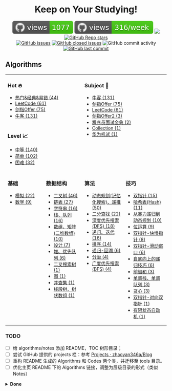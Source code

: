 <!-- <div style="text-align: center"> -->
<div align="center">  <!-- style="text-align: center" 在 GitHub 主页不生效 -->
<!-- cacheSeconds 统一为 3600 秒 -->

# Keep on Your Studying!

<!-- ![clones](https://raw.githubusercontent.com/imhuay/imhuay/traffic/traffic-studies/clones.svg)
![clones per week](https://raw.githubusercontent.com/imhuay/imhuay/traffic/traffic-studies/clones_per_week.svg) -->
![views](https://raw.githubusercontent.com/imhuay/imhuay/traffic/traffic-studies/views.svg)
![views per week](https://raw.githubusercontent.com/imhuay/imhuay/traffic/traffic-studies/views_per_week.svg)
![](https://visitor-badge.laobi.icu/badge?page_id=imhuay.studies&right_color=green&left_text=page%20views)
[![GitHub Repo stars](https://img.shields.io/github/stars/imhuay/studies?style=social)](https://github.com/imhuay/studies/stargazers)  
[![GitHub issues](https://img.shields.io/github/issues/imhuay/studies?color=important&cacheSeconds=3600)](https://github.com/imhuay/studies/issues)
[![GitHub closed issues](https://img.shields.io/github/issues-closed-raw/imhuay/studies?color=inactive&cacheSeconds=3600)](https://github.com/imhuay/studies/issues?q=is:issue+is:closed)
![GitHub commit activity](https://img.shields.io/github/commit-activity/m/imhuay/studies?style=flat&cacheSeconds=3600)
[![GitHub last commit](https://img.shields.io/github/last-commit/imhuay/studies?cacheSeconds=3600)](https://github.com/imhuay/studies/commits)
<!-- ![](https://img.shields.io/tokei/lines/github/imhuay/studies?color=yellow&cacheSeconds=3600) -->

<!-- <a href="https://github.com/imhuay/studies/issues"><img alt="GitHub issues" src="https://img.shields.io/github/issues/imhuay/studies?cacheSeconds=3600"></a> -->
<!-- <img alt="GitHub commit activity" src="https://img.shields.io/github/commit-activity/m/imhuay/studies?style=flat&cacheSeconds=3600"> -->
<!-- <img alt="GitHub last commit" src="https://img.shields.io/github/last-commit/imhuay/studies?cacheSeconds=3600"> -->
<!-- <img alt="Lines of code" src="https://img.shields.io/tokei/lines/github/imhuay/studies?color=orange&cacheSeconds=3600"> -->
<!-- <a href="https://visitorbadge.io/status?path=imhuay/studies"><img alt="Visitors" src="https://api.visitorbadge.io/api/visitors?path=imhuay/studies&style=flat" /></a> -->
<!-- <img src="https://visitor-badge.glitch.me/badge?page_id=imhuay.studies" /> -->
<!-- <a href="https://github.com/imhuay/studies/stargazers"><img alt="GitHub Repo stars" src="https://img.shields.io/github/stars/imhuay/studies?style=social"></a> -->
</div>

<!-- ![python-version](https://img.shields.io/badge/python-3.8+-green) -->
<!-- ![pytorch-version](https://img.shields.io/badge/pytorch-1.8+-green) -->
<!-- ![tf-version](https://img.shields.io/badge/tensorflow-2.3+-green) -->
<!-- ![repo-size](https://img.shields.io/github/repo-size/imhuay/studies) -->
<!-- ![total-lines](https://img.shields.io/tokei/lines/github/imhuay/studies) -->
<!-- ![code-size](https://img.shields.io/github/languages/code-size/imhuay/studies) -->

<!-- ![followers](https://img.shields.io/github/followers/imhuay?style=social) -->
<!-- ![user-stars](https://img.shields.io/github/stars/imhuay?style=social) -->

## Algorithms

<table>  <!-- frame="void" 无效 -->
<tr>
<td colspan="2" valign="top" width="1000">

### Hot 🔥
- [热门&经典&易错 (44)](algorithms/README.md#热门经典易错-44)
- [LeetCode (61)](algorithms/README.md#leetcode-61)
- [剑指Offer (75)](algorithms/README.md#剑指offer-75)
- [牛客 (131)](algorithms/README.md#牛客-131)

</td>
<td colspan="2" rowspan="3" valign="top" width="1000">

### Subject 📓
- [牛客 (131)](algorithms/README.md#牛客-131)
- [剑指Offer (75)](algorithms/README.md#剑指offer-75)
- [LeetCode (61)](algorithms/README.md#leetcode-61)
- [剑指Offer2 (3)](algorithms/README.md#剑指offer2-3)
- [程序员面试金典 (2)](algorithms/README.md#程序员面试金典-2)
- [Collection (1)](algorithms/README.md#collection-1)
- [华为机试 (1)](algorithms/README.md#华为机试-1)

</td>
</tr>
<tr></tr>
<tr>
<td colspan="2" valign="top">

### Level 📈
- [中等 (140)](algorithms/README.md#中等-140)
- [简单 (102)](algorithms/README.md#简单-102)
- [困难 (32)](algorithms/README.md#困难-32)

</td>
</tr>
<tr></tr>
<tr>  <!-- loop TMP_TOC_TD_CATEGORY -->
<td width="1000" valign="top">

### 基础
- [模拟 (22)](algorithms/README.md#模拟-22)
- [数学 (9)](algorithms/README.md#数学-9)

</td>
<td width="1000" valign="top">

### 数据结构
- [二叉树 (46)](algorithms/README.md#二叉树-46)
- [链表 (27)](algorithms/README.md#链表-27)
- [字符串 (16)](algorithms/README.md#字符串-16)
- [栈、队列 (16)](algorithms/README.md#栈队列-16)
- [数组、矩阵(二维数组) (10)](algorithms/README.md#数组矩阵二维数组-10)
- [设计 (7)](algorithms/README.md#设计-7)
- [堆、优先队列 (6)](algorithms/README.md#堆优先队列-6)
- [二叉搜索树 (1)](algorithms/README.md#二叉搜索树-1)
- [图 (1)](algorithms/README.md#图-1)
- [并查集 (1)](algorithms/README.md#并查集-1)
- [线段树、树状数组 (1)](algorithms/README.md#线段树树状数组-1)

</td>
<td width="1000" valign="top">

### 算法
- [动态规划(记忆化搜索)、递推 (50)](algorithms/README.md#动态规划记忆化搜索递推-50)
- [二分查找 (22)](algorithms/README.md#二分查找-22)
- [深度优先搜索(DFS) (18)](algorithms/README.md#深度优先搜索dfs-18)
- [递归、迭代 (16)](algorithms/README.md#递归迭代-16)
- [排序 (14)](algorithms/README.md#排序-14)
- [递归-回溯 (6)](algorithms/README.md#递归-回溯-6)
- [分治 (4)](algorithms/README.md#分治-4)
- [广度优先搜索(BFS) (4)](algorithms/README.md#广度优先搜索bfs-4)

</td>
<td width="1000" valign="top">

### 技巧
- [双指针 (15)](algorithms/README.md#双指针-15)
- [哈希表(Hash) (11)](algorithms/README.md#哈希表hash-11)
- [从暴力递归到动态规划 (10)](algorithms/README.md#从暴力递归到动态规划-10)
- [位运算 (9)](algorithms/README.md#位运算-9)
- [双指针-快慢指针 (8)](algorithms/README.md#双指针-快慢指针-8)
- [双指针-滑动窗口 (6)](algorithms/README.md#双指针-滑动窗口-6)
- [自底向上的递归技巧 (6)](algorithms/README.md#自底向上的递归技巧-6)
- [前缀和 (3)](algorithms/README.md#前缀和-3)
- [单调栈、单调队列 (3)](algorithms/README.md#单调栈单调队列-3)
- [贪心 (3)](algorithms/README.md#贪心-3)
- [双指针-对向双指针 (1)](algorithms/README.md#双指针-对向双指针-1)
- [有限状态自动机 (1)](algorithms/README.md#有限状态自动机-1)

</td>
</tr>
</table>


<!-- <summary><b> TODO </b></summary> -->
### TODO

- [ ] 给 algorithms/notes 添加 README，TOC 树形目录；
- [ ] 尝试 GitHub 提供的 projects 栏：参考 [Projects · zhaoyan346a/Blog](https://github.com/zhaoyan346a/Blog/projects)
- [ ] 重构 README 生成的 Algorithms 和 Codes 两个类，并迁移至 tools 目录。
- [ ] 优化主页 README 下的 Algorithms 链接，调整为层级目录的形式（类似 Notes）

<!-- - [ ] 【`2021.11.11`】pytorch_trainer: 为 EvaluateCallback 添加各种预定义评估指标，如 acc、f1 等，目前只有 loss； -->
<!-- - [ ] 【`2021.11.11`】论文：What does BERT learn about the structure of language? —— Bert 各层的含义； -->
<!-- - [ ] 【`2021.11.10`】bert-tokenizer 自动识别 `[MASK]` 等特殊标识； -->
<!-- - [ ] 【`2021.11.07`】面试笔记：通识问题/项目问题 -->
<!-- - [ ] 【`2021.10.22`】max_batch_size 估算 -->

<details><summary><b> Done </b></summary>

- [x] 【`2022.01.18`】优化 algorithm 笔记模板的 tag 部分，使用 json 代替目前的正则抽取。
- [x] 【`2022.01.17`】自动生成目录结构（books、papers 等）
- [x] 【`2021.11.12`】优化 auto-readme，使用上一次的 commit info，而不是默认 'Auto-README'
    - 参考：`git commit -m "$(git log -"$(git rev-list origin/master..master --count)" --pretty=%B | cat)"`
    - 说明：使用 origin/master 到 master 之间所有的 commit 信息作为这次的 message；
- [x] 【`2021.11.11`】bert 支持加载指定层 -> `_test_load_appointed_layers()`
- [x] 【`2021.11.08`】把 __test.py 文件自动加入文档测试（放弃）
    - 有些测试比较耗时，不需要全部加入自动测试；
    - __test.py 针对的是存在相对引用的模块，如果这些模块有改动，会即时测试，所以也不需要自动测试
- [x] 【`2021.11.03`】[pytorch-lightning](https://github.com/PyTorchLightning/pytorch-lightning) 代码阅读

</details>

<!-- 

### 其他仓库
- [Algorithm_Interview_Notes-Chinese](https://github.com/imhuay/Algorithm_Interview_Notes-Chinese_backups): 在校期间的学习/面试笔记；
- [bert_by_keras](https://github.com/imhuay/bert_by_keras): 使用 keras 重构的 Bert；
- [algorithm](https://github.com/imhuay/algorithm): 刷题笔记，实际上就是本仓库 algorithm 目录下的内容；

 -->
